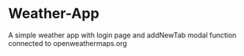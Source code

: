 # Weather-App
A simple weather app with login page and addNewTab modal function connected to openweathermaps.org


